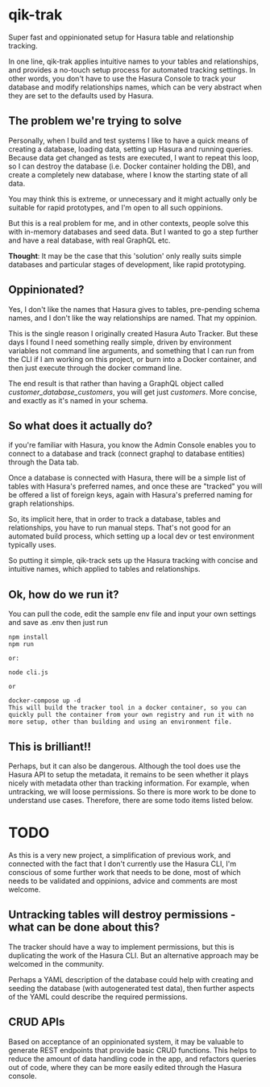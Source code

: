 # qik-trak

Super fast and oppinionated setup for Hasura table and relationship tracking.

In one line, qik-trak applies intuitive names to your tables and relationships, and provides a no-touch setup process for automated tracking settings. In other words, you don't have to use the Hasura Console to track your database and modify relationships names, which can be very abstract when they are set to the defaults used by Hasura.

## The problem we're trying to solve

Personally, when I build and test systems I like to have a quick means of creating a database, loading data, setting up Hasura and running queries. Because data
get changed as tests are executed, I want to repeat this loop, so I can destroy the database (i.e. Docker container holding the DB), and create a completely
new database, where I know the starting state of all data.

You may think this is extreme, or unnecessary and it might actually only be suitable for rapid prototypes, and I'm open to all such oppinions.

But this is a real problem for me, and in other contexts, people solve this with in-memory databases and seed data. But I wanted to go a step further
and have a real database, with real GraphQL etc.

**Thought**: It may be the case that this 'solution' only really suits simple databases and particular stages of development, like rapid prototyping. 

## Oppinionated?

Yes, I don't like the names that Hasura gives to tables, pre-pending schema names, and I don't like the way relationships are named. That my oppinion.

This is the single reason I originally created Hasura Auto Tracker. But these days I found I need something really simple, driven by environment variables
not command line arguments, and something that I can run from the CLI if I am working on this project, or burn into a Docker container, and then just execute
through the docker command line.

The end result is that rather than having a GraphQL object called *customer_database_customers*, you will get just *customers*. More concise, and exactly as it's named in your schema.

## So what does it actually do?

if you're familiar with Hasura, you know the Admin Console enables you to connect to a database and track (connect graphql to database entities) through the Data tab.

Once a database is connected with Hasura, there will be a simple list of tables with Hasura's preferred names, and once these are "tracked" you will be offered a list
of foreign keys, again with Hasura's preferred naming for graph relationships.

So, its implicit here, that in order to track a database, tables and relationships, you have to run manual steps. That's not good for an automated build process, which setting up a local dev or test environment typically uses.

So putting it simple, qik-track sets up the Hasura tracking with concise and intuitive names, which applied to tables and relationships.

## Ok, how do we run it?

You can pull the code, edit the sample env file and input your own settings and save as .env then just run 

```
npm install
npm run

or:

node cli.js

or

docker-compose up -d 
This will build the tracker tool in a docker container, so you can quickly pull the container from your own registry and run it with no more setup, other than building and using an environment file.

```

## This is brilliant!!

Perhaps, but it can also be dangerous. Although the tool does use the Hasura API to setup the metadata, it remains to be seen whether it plays nicely with metadata other than tracking information. For example, when untracking, we will loose permissions. So there is more work to be done to understand use cases. Therefore, there are some todo items listed below.

# TODO

As this is a very new project, a simplification of previous work, and connected with the fact that I don't currently use the Hasura CLI, I'm conscious of some further work that needs to be done, most of which needs to be validated and oppinions, advice and comments are most welcome.

## Untracking tables will destroy permissions - what can be done about this?
The tracker should have a way to implement permissions, but this is duplicating the work of the Hasura CLI. But an alternative approach may be welcomed in the community.

Perhaps a YAML description of the database could help with creating and seeding the database (with autogenerated test data), then further aspects of the YAML could describe the required permissions.

## CRUD APIs
Based on acceptance of an oppinionated system, it may be valuable to generate REST endpoints that provide basic CRUD functions. This helps to reduce the amount of data handling code in the app, and refactors queries out of code, where they can be more easily edited through the Hasura console.
